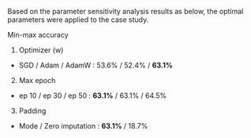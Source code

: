 
Based on the parameter sensitivity analysis results as below, the optimal parameters were applied to the case study.

Min-max accuracy
1) Optimizer (w)	
  - SGD / Adam / AdamW :	53.6% / 52.4% / **63.1%**
2) Max epoch	
  - ep 10 / ep 30 / ep 50 :	**63.1%** / 63.1% / 64.5%
3) Padding	
  - Mode / Zero imputation :	**63.1%** / 18.7%
  
